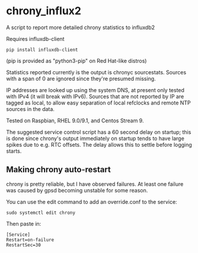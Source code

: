 # chrony_influx2
A script to report more detailed chrony statistics to influxdb2


Requires influxdb-client
```
pip install influxdb-client
```

(pip is provided as "python3-pip" on Red Hat-like distros)

Statistics reported currently is the output is chronyc sourcestats. Sources with a span of 0 are ignored since they're presumed missing.

IP addresses are looked up using the system DNS, at present only tested with IPv4 (it will break with IPv6). Sources that are not reported by IP are tagged as local, to allow easy separation of local refclocks and remote NTP sources in the data.

Tested on Raspbian, RHEL 9.0/9.1, and Centos Stream 9.

The suggested service control script has a 60 second delay on startup; this is done since chrony's output immediately on startup tends to have large spikes due to e.g. RTC offsets. The delay allows this to settle before logging starts.

## Making chrony auto-restart
chrony is pretty reliable, but I have observed failures. At least one failure was caused by gpsd becoming unstable for some reason.

You can use the edit command to add an override.conf to the service:
```
sudo systemctl edit chrony
```
Then paste in:
```
[Service]
Restart=on-failure
RestartSec=30
```

